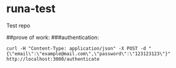 # runa-test
Test repo

##prove of work: 
###authentication:

    curl -H "Content-Type: application/json" -X POST -d "{\"email\":\"example@mail.com\",\"password\":\"123123123\"}" http://localhost:3000/authenticate
